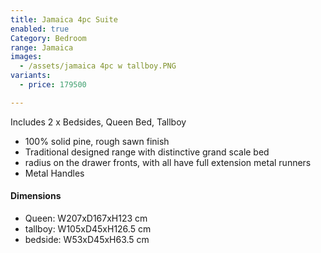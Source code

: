 ```yaml
---
title: Jamaica 4pc Suite
enabled: true
Category: Bedroom
range: Jamaica
images:
  - /assets/jamaica 4pc w tallboy.PNG
variants:
  - price: 179500

---
```

Includes 2 x Bedsides, Queen Bed, Tallboy

* 100% solid pine, rough sawn finish
* Traditional designed range with distinctive grand scale bed
* radius on the drawer fronts, with all have full extension metal runners
* Metal Handles

#### Dimensions
* Queen: W207xD167xH123 cm
* tallboy: W105xD45xH126.5 cm
* bedside: W53xD45xH63.5 cm
